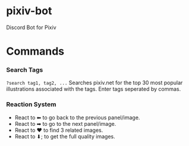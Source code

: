 # pixiv-bot
Discord Bot for Pixiv

# Commands
### Search Tags
`?search tag1, tag2, ...`
Searches pixiv.net for the top 30 most popular illustrations associated with the tags.
Enter tags seperated by commas.

### Reaction System
 - React to ⬅ to go back to the previous panel/image.
 - React to ➡ to go to the next panel/image.
 - React to ❤ to find 3 related images.
 - React to ⬇; to get the full quality images.



